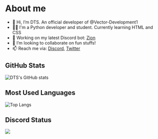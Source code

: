 # About me
- 👋 Hi, I’m DTS. An official developer of @Vector-Development1
- 🧑‍🎓 I'm a Python developer and student. Currently learning HTML and CSS
- 👷 Working on my latest Discord bot: [Zion](https://dsc.gg/zion-bot)
- 💞️ I’m looking to collaborate on fun stuffs!
- 📫 Reach me via: [Discord](https://discord.gg/WhNVDTF), [Twitter](https://twitter.com/official_DTS_11)

## GitHub Stats
![DTS's GitHub stats](https://github-readme-stats.vercel.app/api?username=DTS-11&count_private=true&show_icons=true&theme=radical)

## Most Used Languages
![Top Langs](https://github-readme-stats.vercel.app/api/top-langs/?username=DTS-11&layout=compact)


## Discord Status
![](https://discord.c99.nl/widget/theme-2/710247495334232164.png)

<!---
DTS-11/DTS-11 is a ✨ special ✨ repository because its `README.md` (this file) appears on your GitHub profile.
You can click the Preview link to take a look at your changes.
--->
